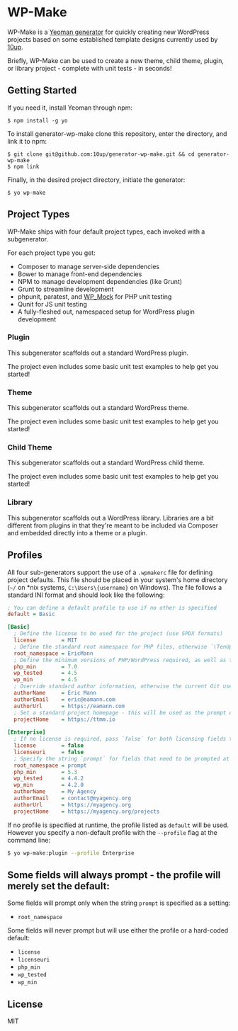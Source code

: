 # WP-Make

WP-Make is a [Yeoman generator](http://yeoman.io) for quickly creating new WordPress projects based on some established template designs currently used by [10up](http://10up.com).

Briefly, WP-Make can be used to create a new theme, child theme, plugin, or library project - complete with unit tests - in seconds!

## Getting Started

If you need it, install Yeoman through npm:

```
$ npm install -g yo
```

To install generator-wp-make clone this repository, enter the directory, and link it to npm:

```
$ git clone git@github.com:10up/generator-wp-make.git && cd generator-wp-make
$ npm link
```

Finally, in the desired project directory, initiate the generator:

```
$ yo wp-make
```

## Project Types

WP-Make ships with four default project types, each invoked with a subgenerator.

For each project type you get:

- Composer to manage server-side dependencies
- Bower to manage front-end dependencies
- NPM to manage development dependencies (like Grunt)
- Grunt to streamline development
- phpunit, paratest, and [WP_Mock](https://github.com/10up/wp_mock) for PHP unit testing
- Qunit for JS unit testing
- A fully-fleshed out, namespaced setup for WordPress plugin development

### Plugin

This subgenerator scaffolds out a standard WordPress plugin.

The project even includes some basic unit test examples to help get you started!

### Theme

This subgenerator scaffolds out a standard WordPress theme.

The project even includes some basic unit test examples to help get you started!

### Child Theme

This subgenerator scaffolds out a standard WordPress child theme.

The project even includes some basic unit test examples to help get you started!

### Library

This subgenerator scaffolds out a WordPress library. Libraries are a bit different from plugins in that they're meant to be included via Composer and embedded directly into a theme or a plugin.

## Profiles

All four sub-generators support the use of a `.wpmakerc` file for defining project defaults. This file should be placed in your system's home directory (`~/` on *nix systems, `C:\Users\{username}` on Windows). The file follows a standard INI format and should look like the following:

```ini
; You can define a default profile to use if no other is specified
default = Basic

[Basic]
  ; Define the license to be used for the project (use SPDX formats)
  license        = MIT
  ; Define the standard root namespace for PHP files, otherwise `\TenUp` will be used
  root_namespace = EricMann
  ; Define the minimum versions of PHP/WordPress required, as well as the highest WP version tested
  php_min        = 7.0
  wp_tested      = 4.5
  wp_min         = 4.5
  ; Override standard author information, otherwise the current Git user will be used
  authorName     = Eric Mann
  authorEmail    = eric@eamann.com
  authorUrl      = https://eamann.com
  ; Set a standard project homepage - this will be used as the prompt default
  projectHome    = https://ttmm.io
  
[Enterprise]
  ; If no license is required, pass `false` for both licensing fields to omit them from all output
  license        = false
  licenseuri     = false
  ; Specify the string `prompt` for fields that need to be prompted at runtime
  root_namespace = prompt
  php_min        = 5.3
  wp_tested      = 4.4.2
  wp_min         = 4.2.0
  authorName     = My Agency
  authorEmail    = contact@myagency.org
  authorUrl      = https://myagency.org
  projectHome    = https://myagency.org/projects
```

If no profile is specified at runtime, the profile listed as `default` will be used. However you specify a non-default profile with the `--profile` flag at the command line:

```sh
$ yo wp-make:plugin --profile Enterprise
```

Some fields will always prompt - the profile will merely set the default:
- 

Some fields will prompt only when the string `prompt` is specified as a setting:
- `root_namespace`

Some fields will never prompt but will use either the profile or a hard-coded default:
- `license`
- `licenseuri`
- `php_min`
- `wp_tested`
- `wp_min`

## License

MIT
